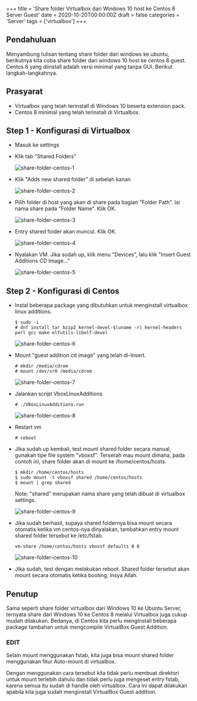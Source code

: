 +++
title = 'Share folder Virtualbox dari Windows 10 host ke Centos 8 Server Guest'
date = 2020-10-20T00:00:00Z
draft = false
categories = 'Server'
tags = ['virtualbox']
+++

## Pendahuluan
Menyambung tulisan tentang share folder dari windows  ke ubuntu, berikutnya kita coba share folder dari windows 10 host ke centos 8 guest. Centos 8 yang diinstall adalah versi minimal yang tanpa GUI.
Berikut langkah-langkahnya.

## Prasyarat
- Virtualbox yang telah terinstall di Windows 10 beserta extension pack.
- Centos 8 minimal yang telah terinstall di Virtualbox.

## Step 1 - Konfigurasi di Virtualbox
- Masuk ke settings
- Klik tab "Shared Folders"

    ![share-folder-centos-1](https://res.cloudinary.com/peladen/image/upload/v1612739828/peladen/2020/10/share-folder-centos-1.png "share-folder-centos-1")

- Klik "Adds new shared folder" di sebelah kanan

    ![share-folder-centos-2](https://res.cloudinary.com/peladen/image/upload/v1612739828/peladen/2020/10/share-folder-centos-2.png "share-folder-centos-2")

- Pilih folder di host yang akan di share pada bagian "Folder Path". Isi nama share pada "Folder Name". Klik OK.

    ![share-folder-centos-3](https://res.cloudinary.com/peladen/image/upload/v1612739828/peladen/2020/10/share-folder-centos-3.png "share-folder-centos-3")

- Entry shared folder akan muncul. Klik OK.

    ![share-folder-centos-4](https://res.cloudinary.com/peladen/image/upload/v1612739828/peladen/2020/10/share-folder-centos-4.png "share-folder-centos-4")

- Nyalakan VM. Jika sudah up, klik menu "Devices", lalu klik "Insert Guest Additions CD Image…"

    ![share-folder-centos-5](https://res.cloudinary.com/peladen/image/upload/v1612739828/peladen/2020/10/share-folder-centos-5.png "share-folder-centos-5")

## Step 2 - Konfigurasi di Centos
- Instal beberapa package yang dibutuhkan untuk menginstall virtualbox linux additions.
    ```
    $ sudo -i
    # dnf install tar bzip2 kernel-devel-$(uname -r) kernel-headers perl gcc make elfutils-libelf-devel
    ```

    ![share-folder-centos-6](https://res.cloudinary.com/peladen/image/upload/v1612739828/peladen/2020/10/share-folder-centos-6.png "share-folder-centos-6")

- Mount "guest addition cd image" yang telah di-Insert.
    ```
    # mkdir /media/cdrom
    # mount /dev/sr0 /media/cdrom
    ```

    ![share-folder-centos-7](https://res.cloudinary.com/peladen/image/upload/v1612739828/peladen/2020/10/share-folder-centos-7.png "share-folder-centos-7")

- Jalankan script VboxLinuxAdditions
    ```
    # ./VBoxLinuxAdditions.run
    ```

    ![share-folder-centos-8](https://res.cloudinary.com/peladen/image/upload/v1612739828/peladen/2020/10/share-folder-centos-8.png "share-folder-centos-8")

- Restart vm
    ```
    # reboot
    ```

- Jika sudah up kembali, test mount shared folder secara manual, gunakan tipe file system "vboxsf". Terserah mau mount dimana, pada contoh ini, share folder akan di mount ke /home/centos/hosts.
    ```
    $ mkdir /home/centos/hosts
    $ sudo mount -t vboxsf shared /home/centos/hosts
    $ mount | grep shared
    ```
    Note: "shared" merupakan nama share yang telah dibuat di virtualbox settings.

    ![share-folder-centos-9](https://res.cloudinary.com/peladen/image/upload/v1612739828/peladen/2020/10/share-folder-centos-9.png "share-folder-centos-9")

- Jika sudah berhasil, supaya shared foldernya bisa mount secara otomatis ketika vm centos-nya dinyalakan, tambahkan entry mount shared folder tersebut ke /etc/fstab.
    ```$ sudo vim /etc/fstab
    vm-share /home/centos/hosts vboxsf defaults 0 0
    ```

    ![share-folder-centos-10](https://res.cloudinary.com/peladen/image/upload/v1612739828/peladen/2020/10/share-folder-centos-10.png "share-folder-centos-10")

- Jika sudah, test dengan melakukan reboot. Shared folder tersebut akan mount secara otomatis ketika booting, Insya Allah.

## Penutup
Sama seperti share folder virtualbox dari Windows 10 ke Ubuntu Server, ternyata share dari Windows 10 ke Centos 8 melalui Virtualbox juga cukup mudah dilakukan. Bedanya, di Centos kita perlu menginstall beberapa package tambahan untuk mengcompile VirtualBox Guest Addition.

### EDIT
Selain mount menggunakan fstab, kita juga bisa mount shared folder menggunakan fitur Auto-mount di virtualbox.

Dengan menggunakan cara tersebut kita tidak perlu membuat direktori untuk mount terlebih dahulu dan tidak perlu juga mengeset entry fstab, karena semua itu sudah di handle oleh virtualbox. Cara ini dapat dilakukan apabila kita juga sudah menginstall VirtualBox Guest addition.